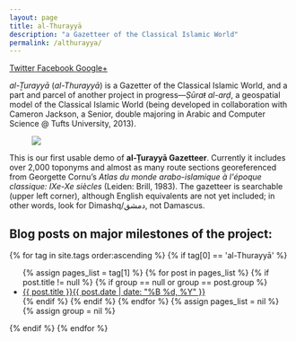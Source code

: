 ```yaml
---
layout: page
title: al-Thurayyā
description: "a Gazetteer of the Classical Islamic World"
permalink: /althurayya/
---
```


<section class="post-topmatter">

<section class="share"> 
<a class="icon-twitter" href="http://twitter.com/share?text=About Maxim Romanov&amp;url=http://maximromanov.github.io/about/"
onclick="window.open(this.href, 'twitter-share', 'width=550,height=235');return false;">
<span class="hidden">Twitter</span>
</a>
<a class="icon-facebook" href="https://www.facebook.com/sharer/sharer.php?u=http://maximromanov.github.io/about/"
onclick="window.open(this.href, 'facebook-share','width=580,height=296');return false;">
<span class="hidden">Facebook</span>
</a>
<a class="icon-google-plus" href="https://plus.google.com/share?url=http://maximromanov.github.io/about/"
onclick="window.open(this.href, 'google-plus-share', 'width=490,height=530');return false;">
<span class="hidden">Google+</span>
</a>
</section>
</section>

_al-Ṯurayyā_ (_al-Thurayyā_) is a Gazetter of the Classical Islamic World, and a part and parcel of another project in progress—_Ṣūraŧ al-arḍ_, a geospatial model of the Classical Islamic World (being developed in collaboration with Cameron Jackson, a Senior, double majoring in Arabic and Computer Science @ Tufts University, 2013).

<figure class="fit">
	<a href="{{ site.url }}/projects/althurayya_02/" title="A Screenshot of al-Thurayyā">
		<img src="{{ site.url }}/images/althurayya_02_01.png">
	</a>
</figure>

This is our first usable demo of **al-Ṯurayyā Gazetteer**. Currently it includes over 2,000 toponyms and almost as many route sections georeferenced from Georgette Cornu’s *Atlas du monde arabo-islamique à l'époque classique: IXe-Xe siècles* (Leiden: Brill, 1983). The gazetteer is searchable (upper left corner), although English equivalents are not yet included; in other words, look for Dimashq/دمشق, not Damascus.


## Blog posts on major milestones of the project: 

{% for tag in site.tags order:ascending %}
{% if tag[0] == 'al-Thurayyā' %}
<ul class="post-list">
{% assign pages_list = tag[1] %}  
{% for post in pages_list %}
{% if post.title != null %}
{% if group == null or group == post.group %}
<li><a href="{{ site.url }}{{ post.url }}">{{ post.title }}<span class="entry-date"><time datetime="{{ post.date | date_to_xmlschema }}" itemprop="datePublished">{{ post.date | date: "%B %d, %Y" }}</time></a></li>
{% endif %}
{% endif %}
{% endfor %}
{% assign pages_list = nil %}
{% assign group = nil %}
</ul>
{% endif %}
{% endfor %}